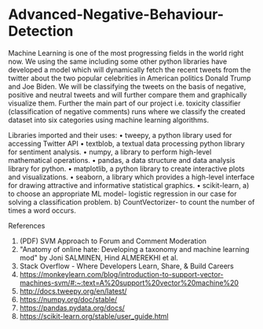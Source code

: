 # Advanced-Negative-Behaviour-Detection
Machine Learning is one of the most progressing fields in the world right now. We using the same including some other python libraries have developed a model which will dynamically fetch the recent tweets from the twitter about the two popular celebrities in American politics Donald Trump and Joe Biden. We will be classifying the tweets on the basis of negative, positive and neutral tweets and will further compare them and graphically visualize them.
Further the main part of our project  i.e. toxicity classifier (classification of negative comments) runs where we classify the created dataset into six categories using machine learning algorithms.

  
  Libraries imported and their uses:
•	tweepy, a python library used for accessing Twitter API
•	textblob, a textual data processing python library for sentiment analysis. 
•	numpy, a library to perform high-level mathematical operations.
•	pandas, a data structure and data analysis library for python.
•	matplotlib, a python library to create interactive plots and visualizations.
•	seaborn, a library which provides a high-level interface for drawing attractive and informative statistical graphics.
•	scikit-learn, a) to choose an appropriate ML model- logistic regression in our case for solving a classification problem.
             b) CountVectorizer- to count the number of times a word occurs.
             

References

1.	(PDF) SVM Approach to Forum and Comment Moderation
2.	"Anatomy of online hate: Developing a taxonomy and machine learning mod" by Joni SALMINEN, Hind ALMEREKHI et al.
3.	Stack Overflow - Where Developers Learn, Share, & Build Careers
4.	https://monkeylearn.com/blog/introduction-to-support-vector-machines-svm/#:~:text=A%20support%20vector%20machine%20
5.	http://docs.tweepy.org/en/latest/
6.	https://numpy.org/doc/stable/
7.	https://pandas.pydata.org/docs/
8.	https://scikit-learn.org/stable/user_guide.html



